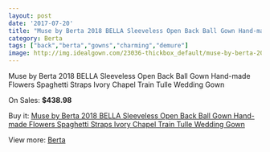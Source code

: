 ```yaml
---
layout: post
date: '2017-07-20'
title: "Muse by Berta 2018 BELLA Sleeveless Open Back Ball Gown Hand-made Flowers Spaghetti Straps Ivory Chapel Train Tulle Wedding Gown"
category: Berta
tags: ["back","berta","gowns","charming","demure"]
image: http://img.idealgown.com/23036-thickbox_default/muse-by-berta-2018-bella-sleeveless-open-back-ball-gown-hand-made-flowers-spaghetti-straps-ivory-chapel-train-tulle-wedding-gown.jpg
---
```

Muse by Berta 2018 BELLA Sleeveless Open Back Ball Gown Hand-made Flowers Spaghetti Straps Ivory Chapel Train Tulle Wedding Gown

On Sales: **$438.98**
<a href="https://www.idealgown.com/en/berta/8922-muse-by-berta-2018-bella-sleeveless-open-back-ball-gown-hand-made-flowers-spaghetti-straps-ivory-chapel-train-tulle-wedding-gown.html"><amp-img layout="responsive" width="600" height="600" src="//img.idealgown.com/23036-thickbox_default/muse-by-berta-2018-bella-sleeveless-open-back-ball-gown-hand-made-flowers-spaghetti-straps-ivory-chapel-train-tulle-wedding-gown.jpg" alt="Muse by Berta 2018 BELLA Sleeveless Open Back Ball Gown Hand-made Flowers Spaghetti Straps Ivory Chapel Train Tulle Wedding Gown 0" /></a>
<a href="https://www.idealgown.com/en/berta/8922-muse-by-berta-2018-bella-sleeveless-open-back-ball-gown-hand-made-flowers-spaghetti-straps-ivory-chapel-train-tulle-wedding-gown.html"><amp-img layout="responsive" width="600" height="600" src="//img.idealgown.com/23046-thickbox_default/muse-by-berta-2018-bella-sleeveless-open-back-ball-gown-hand-made-flowers-spaghetti-straps-ivory-chapel-train-tulle-wedding-gown.jpg" alt="Muse by Berta 2018 BELLA Sleeveless Open Back Ball Gown Hand-made Flowers Spaghetti Straps Ivory Chapel Train Tulle Wedding Gown 1" /></a>
<a href="https://www.idealgown.com/en/berta/8922-muse-by-berta-2018-bella-sleeveless-open-back-ball-gown-hand-made-flowers-spaghetti-straps-ivory-chapel-train-tulle-wedding-gown.html"><amp-img layout="responsive" width="600" height="600" src="//img.idealgown.com/23045-thickbox_default/muse-by-berta-2018-bella-sleeveless-open-back-ball-gown-hand-made-flowers-spaghetti-straps-ivory-chapel-train-tulle-wedding-gown.jpg" alt="Muse by Berta 2018 BELLA Sleeveless Open Back Ball Gown Hand-made Flowers Spaghetti Straps Ivory Chapel Train Tulle Wedding Gown 2" /></a>
<a href="https://www.idealgown.com/en/berta/8922-muse-by-berta-2018-bella-sleeveless-open-back-ball-gown-hand-made-flowers-spaghetti-straps-ivory-chapel-train-tulle-wedding-gown.html"><amp-img layout="responsive" width="600" height="600" src="//img.idealgown.com/23044-thickbox_default/muse-by-berta-2018-bella-sleeveless-open-back-ball-gown-hand-made-flowers-spaghetti-straps-ivory-chapel-train-tulle-wedding-gown.jpg" alt="Muse by Berta 2018 BELLA Sleeveless Open Back Ball Gown Hand-made Flowers Spaghetti Straps Ivory Chapel Train Tulle Wedding Gown 3" /></a>
<a href="https://www.idealgown.com/en/berta/8922-muse-by-berta-2018-bella-sleeveless-open-back-ball-gown-hand-made-flowers-spaghetti-straps-ivory-chapel-train-tulle-wedding-gown.html"><amp-img layout="responsive" width="600" height="600" src="//img.idealgown.com/23043-thickbox_default/muse-by-berta-2018-bella-sleeveless-open-back-ball-gown-hand-made-flowers-spaghetti-straps-ivory-chapel-train-tulle-wedding-gown.jpg" alt="Muse by Berta 2018 BELLA Sleeveless Open Back Ball Gown Hand-made Flowers Spaghetti Straps Ivory Chapel Train Tulle Wedding Gown 4" /></a>
<a href="https://www.idealgown.com/en/berta/8922-muse-by-berta-2018-bella-sleeveless-open-back-ball-gown-hand-made-flowers-spaghetti-straps-ivory-chapel-train-tulle-wedding-gown.html"><amp-img layout="responsive" width="600" height="600" src="//img.idealgown.com/23042-thickbox_default/muse-by-berta-2018-bella-sleeveless-open-back-ball-gown-hand-made-flowers-spaghetti-straps-ivory-chapel-train-tulle-wedding-gown.jpg" alt="Muse by Berta 2018 BELLA Sleeveless Open Back Ball Gown Hand-made Flowers Spaghetti Straps Ivory Chapel Train Tulle Wedding Gown 5" /></a>
<a href="https://www.idealgown.com/en/berta/8922-muse-by-berta-2018-bella-sleeveless-open-back-ball-gown-hand-made-flowers-spaghetti-straps-ivory-chapel-train-tulle-wedding-gown.html"><amp-img layout="responsive" width="600" height="600" src="//img.idealgown.com/23041-thickbox_default/muse-by-berta-2018-bella-sleeveless-open-back-ball-gown-hand-made-flowers-spaghetti-straps-ivory-chapel-train-tulle-wedding-gown.jpg" alt="Muse by Berta 2018 BELLA Sleeveless Open Back Ball Gown Hand-made Flowers Spaghetti Straps Ivory Chapel Train Tulle Wedding Gown 6" /></a>
<a href="https://www.idealgown.com/en/berta/8922-muse-by-berta-2018-bella-sleeveless-open-back-ball-gown-hand-made-flowers-spaghetti-straps-ivory-chapel-train-tulle-wedding-gown.html"><amp-img layout="responsive" width="600" height="600" src="//img.idealgown.com/23040-thickbox_default/muse-by-berta-2018-bella-sleeveless-open-back-ball-gown-hand-made-flowers-spaghetti-straps-ivory-chapel-train-tulle-wedding-gown.jpg" alt="Muse by Berta 2018 BELLA Sleeveless Open Back Ball Gown Hand-made Flowers Spaghetti Straps Ivory Chapel Train Tulle Wedding Gown 7" /></a>
<a href="https://www.idealgown.com/en/berta/8922-muse-by-berta-2018-bella-sleeveless-open-back-ball-gown-hand-made-flowers-spaghetti-straps-ivory-chapel-train-tulle-wedding-gown.html"><amp-img layout="responsive" width="600" height="600" src="//img.idealgown.com/23039-thickbox_default/muse-by-berta-2018-bella-sleeveless-open-back-ball-gown-hand-made-flowers-spaghetti-straps-ivory-chapel-train-tulle-wedding-gown.jpg" alt="Muse by Berta 2018 BELLA Sleeveless Open Back Ball Gown Hand-made Flowers Spaghetti Straps Ivory Chapel Train Tulle Wedding Gown 8" /></a>
<a href="https://www.idealgown.com/en/berta/8922-muse-by-berta-2018-bella-sleeveless-open-back-ball-gown-hand-made-flowers-spaghetti-straps-ivory-chapel-train-tulle-wedding-gown.html"><amp-img layout="responsive" width="600" height="600" src="//img.idealgown.com/23038-thickbox_default/muse-by-berta-2018-bella-sleeveless-open-back-ball-gown-hand-made-flowers-spaghetti-straps-ivory-chapel-train-tulle-wedding-gown.jpg" alt="Muse by Berta 2018 BELLA Sleeveless Open Back Ball Gown Hand-made Flowers Spaghetti Straps Ivory Chapel Train Tulle Wedding Gown 9" /></a>
<a href="https://www.idealgown.com/en/berta/8922-muse-by-berta-2018-bella-sleeveless-open-back-ball-gown-hand-made-flowers-spaghetti-straps-ivory-chapel-train-tulle-wedding-gown.html"><amp-img layout="responsive" width="600" height="600" src="//img.idealgown.com/23037-thickbox_default/muse-by-berta-2018-bella-sleeveless-open-back-ball-gown-hand-made-flowers-spaghetti-straps-ivory-chapel-train-tulle-wedding-gown.jpg" alt="Muse by Berta 2018 BELLA Sleeveless Open Back Ball Gown Hand-made Flowers Spaghetti Straps Ivory Chapel Train Tulle Wedding Gown 10" /></a>

Buy it: [Muse by Berta 2018 BELLA Sleeveless Open Back Ball Gown Hand-made Flowers Spaghetti Straps Ivory Chapel Train Tulle Wedding Gown](https://www.idealgown.com/en/berta/8922-muse-by-berta-2018-bella-sleeveless-open-back-ball-gown-hand-made-flowers-spaghetti-straps-ivory-chapel-train-tulle-wedding-gown.html "Muse by Berta 2018 BELLA Sleeveless Open Back Ball Gown Hand-made Flowers Spaghetti Straps Ivory Chapel Train Tulle Wedding Gown")

View more: [Berta](https://www.idealgown.com/en/116-berta "Berta")